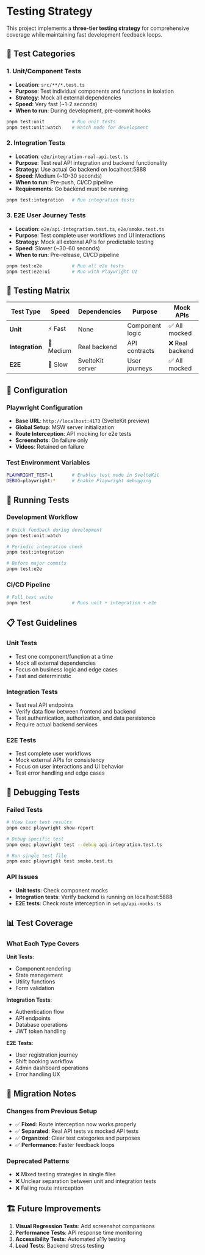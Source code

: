 # Testing Strategy

This project implements a **three-tier testing strategy** for comprehensive coverage while maintaining fast development feedback loops.

## 🧪 Test Categories

### 1. **Unit/Component Tests** 
- **Location**: `src/**/*.test.ts`
- **Purpose**: Test individual components and functions in isolation
- **Strategy**: Mock all external dependencies
- **Speed**: Very fast (~1-2 seconds)
- **When to run**: During development, pre-commit hooks

```bash
pnpm test:unit          # Run unit tests
pnpm test:unit:watch    # Watch mode for development
```

### 2. **Integration Tests** 
- **Location**: `e2e/integration-real-api.test.ts`
- **Purpose**: Test real API integration and backend functionality
- **Strategy**: Use actual Go backend on localhost:5888
- **Speed**: Medium (~10-30 seconds)
- **When to run**: Pre-push, CI/CD pipeline
- **Requirements**: Go backend must be running

```bash
pnpm test:integration   # Run integration tests
```

### 3. **E2E User Journey Tests**
- **Location**: `e2e/api-integration.test.ts`, `e2e/smoke.test.ts`
- **Purpose**: Test complete user workflows and UI interactions
- **Strategy**: Mock all external APIs for predictable testing
- **Speed**: Slower (~30-60 seconds)
- **When to run**: Pre-release, CI/CD pipeline

```bash
pnpm test:e2e           # Run all e2e tests
pnpm test:e2e:ui        # Run with Playwright UI
```

## 🎯 Testing Matrix

| Test Type | Speed | Dependencies | Purpose | Mock APIs |
|-----------|-------|--------------|---------|-----------|
| **Unit** | ⚡ Fast | None | Component logic | ✅ All mocked |
| **Integration** | 🔄 Medium | Real backend | API contracts | ❌ Real backend |
| **E2E** | 🐌 Slow | SvelteKit server | User journeys | ✅ All mocked |

## 🔧 Configuration

### Playwright Configuration
- **Base URL**: `http://localhost:4173` (SvelteKit preview)
- **Global Setup**: MSW server initialization
- **Route Interception**: API mocking for e2e tests
- **Screenshots**: On failure only
- **Videos**: Retained on failure

### Test Environment Variables
```bash
PLAYWRIGHT_TEST=1       # Enables test mode in SvelteKit
DEBUG=playwright:*      # Enable Playwright debugging
```

## 🚀 Running Tests

### Development Workflow
```bash
# Quick feedback during development
pnpm test:unit:watch

# Periodic integration check
pnpm test:integration

# Before major commits
pnpm test:e2e
```

### CI/CD Pipeline
```bash
# Full test suite
pnpm test               # Runs unit + integration + e2e
```

## 📋 Test Guidelines

### Unit Tests
- Test one component/function at a time
- Mock all external dependencies
- Focus on business logic and edge cases
- Fast and deterministic

### Integration Tests  
- Test real API endpoints
- Verify data flow between frontend and backend
- Test authentication, authorization, and data persistence
- Require actual backend services

### E2E Tests
- Test complete user workflows
- Mock external APIs for consistency
- Focus on user interactions and UI behavior
- Test error handling and edge cases

## 🐛 Debugging Tests

### Failed Tests
```bash
# View last test results
pnpm exec playwright show-report

# Debug specific test
pnpm exec playwright test --debug api-integration.test.ts

# Run single test file
pnpm exec playwright test smoke.test.ts
```

### API Issues
- **Unit tests**: Check component mocks
- **Integration tests**: Verify backend is running on localhost:5888
- **E2E tests**: Check route interception in `setup/api-mocks.ts`

## 📊 Test Coverage

### What Each Type Covers

**Unit Tests**:
- Component rendering
- State management  
- Utility functions
- Form validation

**Integration Tests**:
- Authentication flow
- API endpoints
- Database operations
- JWT token handling

**E2E Tests**:
- User registration journey
- Shift booking workflow
- Admin dashboard operations
- Error handling UX

## 🔄 Migration Notes

### Changes from Previous Setup
- ✅ **Fixed**: Route interception now works properly
- ✅ **Separated**: Real API tests vs mocked API tests
- ✅ **Organized**: Clear test categories and purposes
- ✅ **Performance**: Faster feedback loops

### Deprecated Patterns
- ❌ Mixed testing strategies in single files
- ❌ Unclear separation between unit and integration tests  
- ❌ Failing route interception

## 🏗️ Future Improvements

1. **Visual Regression Tests**: Add screenshot comparisons
2. **Performance Tests**: API response time monitoring
3. **Accessibility Tests**: Automated a11y testing
4. **Load Tests**: Backend stress testing 